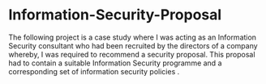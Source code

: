 # Information-Security-Proposal
The following project is a case study where I was acting as an Information Security consultant who had been recruited by the directors of a company whereby, I was required to recommend a security proposal. This proposal had to contain a suitable Information Security programme and a corresponding set of information security policies .
